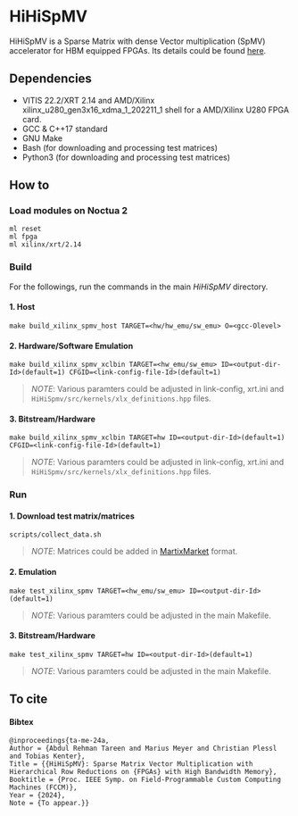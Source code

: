 # HiHiSpMV

HiHiSpMV is a Sparse Matrix with dense Vector multiplication (SpMV) accelerator for HBM equipped FPGAs. Its details could be found [here](tobeadded.com).

## Dependencies
* VITIS 22.2/XRT 2.14 and AMD/Xilinx xilinx_u280_gen3x16_xdma_1_202211_1 shell for a AMD/Xilinx U280 FPGA card.
* GCC & C++17 standard
* GNU Make
* Bash (for downloading and processing test matrices)
* Python3 (for downloading and processing test matrices)

## How to

### Load modules on Noctua 2

```
ml reset
ml fpga
ml xilinx/xrt/2.14
```

### Build

For the followings, run the commands in the main *HiHiSpMV* directory.

#### 1. Host

``make build_xilinx_spmv_host TARGET=<hw/hw_emu/sw_emu> O=<gcc-Olevel>``

#### 2. Hardware/Software Emulation

``make build_xilinx_spmv_xclbin TARGET=<hw_emu/sw_emu> ID=<output-dir-Id>(default=1) CFGID=<link-config-file-Id>(default=1)``

> *NOTE*: Various paramters could be adjusted in link-config, xrt.ini and ``HiHiSpmv/src/kernels/xlx_definitions.hpp`` files.


#### 3. Bitstream/Hardware 

``make build_xilinx_spmv_xclbin TARGET=hw ID=<output-dir-Id>(default=1) CFGID=<link-config-file-Id>(default=1)``

> *NOTE*: Various paramters could be adjusted in link-config, xrt.ini and ``HiHiSpmv/src/kernels/xlx_definitions.hpp`` files.

### Run

#### 1. Download test matrix/matrices

``scripts/collect_data.sh``

> *NOTE*: Matrices could be added in [MartixMarket](https://math.nist.gov/MatrixMarket/formats.html) format.

#### 2. Emulation

``make test_xilinx_spmv TARGET=<hw_emu/sw_emu> ID=<output-dir-Id>(default=1)``

> *NOTE*: Various paramters could be adjusted in the main Makefile.


#### 3. Bitstream/Hardware

``make test_xilinx_spmv TARGET=hw ID=<output-dir-Id>(default=1)``

> *NOTE*: Various paramters could be adjusted in the main Makefile.


## To cite

#### Bibtex

    @inproceedings{ta-me-24a,
    Author = {Abdul Rehman Tareen and Marius Meyer and Christian Plessl and Tobias Kenter},
    Title = {{HiHiSpMV}: Sparse Matrix Vector Multiplication with Hierarchical Row Reductions on {FPGAs} with High Bandwidth Memory},
    Booktitle = {Proc. IEEE Symp. on Field-Programmable Custom Computing Machines (FCCM)},
    Year = {2024},
    Note = {To appear.}}

